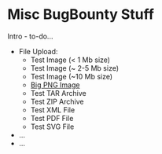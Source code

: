 # Misc BugBounty Stuff

Intro - to-do...

- File Upload:
  - Test Image (< 1 Mb size) 
  - Test Image (~ 2-5 Mb size)
  - Test Image (~10 Mb size)
  - [Big PNG Image](https://github.com/korczis/big-png)
  - Test TAR Archive
  - Test ZIP Archive
  - Test XML File
  - Test PDF File
  - Test SVG File
- ...
- ...
